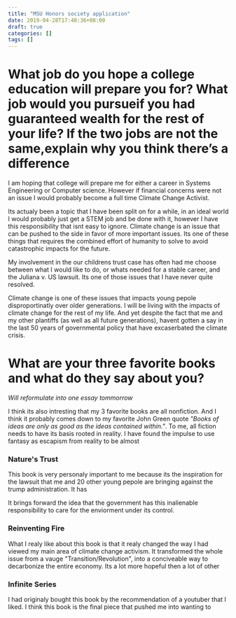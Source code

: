 ```yaml
---
title: "MSU Honors society application"
date: 2019-04-28T17:48:36+08:00
draft: true
categories: []
tags: []
---
```


# What job do you hope a college education will prepare you for?  What job would you pursueif you had guaranteed wealth for the rest of your life?  If the two jobs are not the same,explain why you think there’s a difference

I am hoping that college will prepare me for either a career in Systems Engineering or Computer science.  However if financial concerns were not an issue I would probably become a full time Climate Change Activist. 

Its actualy been a topic that I have been split on for a while, in an ideal world I would probably just get a STEM job and be done with it, however I have this responsibility that isnt easy to ignore. Climate change is an issue that can be pushed to the side in favor of more important issues. Its one of these things that requires the combined effort of humanity to solve to avoid catastrophic impacts for the future.

My involvement in the our childrens trust case has often had me choose between what I would like to do, or whats needed for a stable career, and the Juliana v. US lawsuit. Its one of those issues that I have never quite resolved.

Climate change is one of these issues that impacts young pepole disproportinatly over older generations. I will be living with the impacts of climate change for the rest of my life. And yet despite the fact that me and my other plantiffs (as well as all future generations), havent gotten a say in the last 50 years of governmental policy that have excaserbated the climate crisis.

# What are your three favorite books and what do they say about you?
*Will reformulate into one essay tommorrow*

I think its also intresting that my 3 favorite books are all nonfiction. And I think it probably comes down to my favorite John Green quote *"Books of ideas are only as good as the ideas contained within."*. To me, all fiction needs to have its basis rooted in reality. I have found the impulse to use fantasy as escapism from reality to be almost 


### Nature's Trust
This book is very personaly important to me because its the inspiration for the lawsuit that me and 20 other young pepole are bringing against the trump administration. It has 

It brings forward the idea that the government has this inalienable responsibility to care for the enviorment under its control. 


### Reinventing Fire

What I realy like about this book is that it realy changed the way I had viewed my main area of climate change activism. It transformed the whole issue from a vauge "Transition/Revolution", into a conciveable way to decarbonize the entire economy. Its a lot more hopeful then a lot of other


### Infinite Series

I had originaly bought this book by the recommendation of a youtuber that I liked. I think this book is the final piece that pushed me into wanting to 
